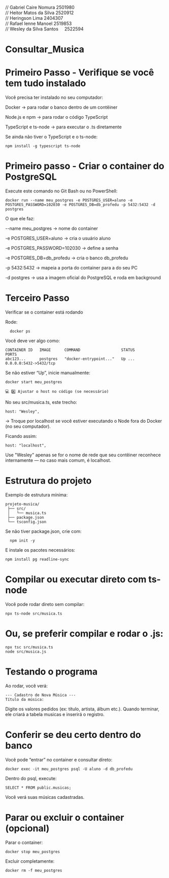 // Gabriel Caire Nomura       2501980   
// Heitor Matos da Silva      2520912   
// Heringson Lima             2404307   
// Rafael Ienne Manoel        2519853   
// Wesley da Silva Santos     2522594

# Consultar_Musica

# Primeiro Passo - Verifique se você tem tudo instalado
  
Você precisa ter instalado no seu computador:

Docker → para rodar o banco dentro de um contêiner

Node.js e npm → para rodar o código TypeScript

TypeScript e ts-node → para executar o .ts diretamente

Se ainda não tiver o TypeScript e o ts-node:

    npm install -g typescript ts-node

 #  Primeiro passo - Criar o container do PostgreSQL

Execute este comando no Git Bash ou no PowerShell:

    docker run --name meu_postgres -e POSTGRES_USER=aluno -e POSTGRES_PASSWORD=102030 -e POSTGRES_DB=db_profedu -p 5432:5432 -d postgres

 O que ele faz:

--name meu_postgres → nome do container

-e POSTGRES_USER=aluno → cria o usuário aluno

-e POSTGRES_PASSWORD=102030 → define a senha

-e POSTGRES_DB=db_profedu → cria o banco db_profedu

-p 5432:5432 → mapeia a porta do container para a do seu PC

-d postgres → usa a imagem oficial do PostgreSQL e roda em background

# Terceiro Passo
Verificar se o container está rodando

Rode:

      docker ps


Você deve ver algo como:

    CONTAINER ID   IMAGE      COMMAND                  STATUS         PORTS
    abc123...      postgres   "docker-entrypoint..."   Up ...         0.0.0.0:5432->5432/tcp


Se não estiver “Up”, inicie manualmente:

    docker start meu_postgres

    💻 4️⃣ Ajustar o host no código (se necessário)

No seu src/musica.ts, este trecho:

    host: "Wesley",


→ Troque por localhost se você estiver executando o Node fora do Docker (no seu computador).

Ficando assim:

    host: "localhost",


Use "Wesley" apenas se for o nome de rede que seu contêiner reconhece internamente — no caso mais comum, é localhost.

#  Estrutura do projeto

Exemplo de estrutura mínima:

    projeto-musica/
     ├── src/
     │   └── musica.ts
     ├── package.json
     └── tsconfig.json


Se não tiver package.json, crie com:

      npm init -y

E instale os pacotes necessários:

    npm install pg readline-sync

#  Compilar ou executar direto com ts-node

Você pode rodar direto sem compilar:

    npx ts-node src/musica.ts


# Ou, se preferir compilar e rodar o .js:

    npx tsc src/musica.ts
    node src/musica.js

# Testando o programa

Ao rodar, você verá:

    --- Cadastro de Nova Música ---
    Título da música:


Digite os valores pedidos (ex: título, artista, álbum etc.).
Quando terminar, ele criará a tabela musicas e inserirá o registro.

#  Conferir se deu certo dentro do banco

Você pode “entrar” no container e consultar direto:

    docker exec -it meu_postgres psql -U aluno -d db_profedu


Dentro do psql, execute:

    SELECT * FROM public.musicas;


Você verá suas músicas cadastradas.

#  Parar ou excluir o container (opcional)

Parar o container:

    docker stop meu_postgres


Excluir completamente:

    docker rm -f meu_postgres
